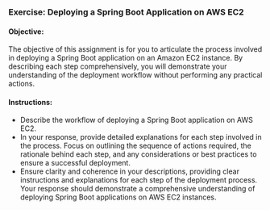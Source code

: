 ### Exercise: Deploying a Spring Boot Application on AWS EC2

#### Objective:

The objective of this assignment is for you to articulate the process involved in deploying a Spring Boot application on an Amazon EC2 instance. By describing each step comprehensively, you will demonstrate your understanding of the deployment workflow without performing any practical actions.

#### Instructions:

-	Describe the workflow of deploying a Spring Boot application on AWS EC2.
-	In your response, provide detailed explanations for each step involved in the process. Focus on outlining the sequence of actions required, the rationale behind each step, and any considerations or best practices to ensure a successful deployment.
-	Ensure clarity and coherence in your descriptions, providing clear instructions and explanations for each step of the deployment process. Your response should demonstrate a comprehensive understanding of deploying Spring Boot applications on AWS EC2 instances.
